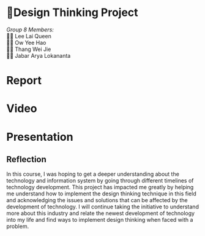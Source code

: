 # :triangular_flag_on_post:Design Thinking Project

*Group 8 Members:*  
:woman_student: Lee Lai Queen <br>
:man_student:  Ow Yee Hao <br>
:man_student: Thang Wei Jie <br>
:man_student: Jabar Arya Lokananta <br>

# Report 

# Video 

# Presentation

## Reflection
In this course, I was hoping to get a deeper understanding about the technology and information system by going through different timelines of technology development. This project has impacted me greatly by helping me understand how to implement the design thinking technique in this field and acknowledging the issues and solutions that can be affected by the development of technology. I will continue taking the initiative to understand more about this industry and relate the newest development of technology into my life and find ways to implement design thinking when faced with a problem.
